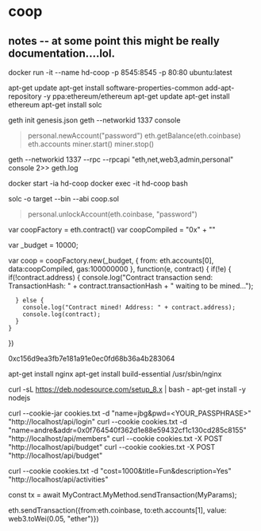 # coop

## notes -- at some point this might be really documentation....lol.

docker run -it --name hd-coop  -p 8545:8545 -p 80:80 ubuntu:latest

apt-get update
apt-get install software-properties-common
add-apt-repository -y ppa:ethereum/ethereum
apt-get update
apt-get install ethereum
apt-get install solc 

geth init genesis.json
geth --networkid 1337 console

> personal.newAccount("password")
> eth.getBalance(eth.coinbase)
> eth.accounts
> miner.start()
> miner.stop()
 

geth --networkid 1337 --rpc --rpcapi "eth,net,web3,admin,personal" console 2>> geth.log

docker start -ia hd-coop
docker exec -it hd-coop bash

solc -o target --bin --abi coop.sol

> personal.unlockAccount(eth.coinbase, "password")

var coopFactory = eth.contract(<contents of the file coop.abi>)
var coopCompiled = "0x" + "<contents of the file coop.bin>"



var _budget = 10000; 

var coop = coopFactory.new(_budget, { from: eth.accounts[0], data:coopCompiled, gas:100000000 }, function(e, contract) {
    if(!e) {
      if(!contract.address) {
        console.log("Contract transaction send: TransactionHash: " + contract.transactionHash + " waiting to be mined...");

      } else {
        console.log("Contract mined! Address: " + contract.address);
        console.log(contract);
      }
    }
})

0xc156d9ea3fb7e181a91e0ec0fd68b36a4b283064

apt-get install nginx
apt-get install build-essential
/usr/sbin/nginx

curl -sL https://deb.nodesource.com/setup_8.x | bash -
apt-get install -y nodejs



curl --cookie-jar cookies.txt -d "name=jbg&pwd=<YOUR_PASSPHRASE>" "http://localhost/api/login"
curl --cookie cookies.txt -d "name=andre&addr=0x0f764540f362d1e88e59432cf1c130cd285c8155" "http://localhost/api/members"
curl --cookie cookies.txt -X POST "http://localhost/api/budget"
curl --cookie cookies.txt -X POST "http://localhost/api/budget"


curl --cookie cookies.txt -d "cost=1000&title=Fun&description=Yes" "http://localhost/api/activities"




const tx = await MyContract.MyMethod.sendTransaction(MyParams);

eth.sendTransaction({from:eth.coinbase, to:eth.accounts[1], value: web3.toWei(0.05, "ether")})


